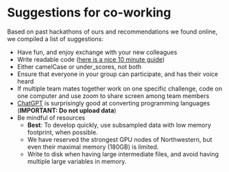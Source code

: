 # Suggestions for co-working

Based on past hackathons of ours and recommendations we found online, we compiled a list of suggestions:

* Have fun, and enjoy exchange with your new colleagues
* Write readable code ([here is a nice 10 minute guide](https://www.freecodecamp.org/news/the-junior-developers-guide-to-writing-super-clean-and-readable-code-cd2568e08aae/))
* Either camelCase or under_scores, not both
* Ensure that everyone in your group can participate, and has their voice heard
* If multiple team mates together work on one specific challenge, code on one computer and use zoom to share screen among team members
* [ChatGPT](http://chat.openai.com/) is surprisingly good at converting programming languages (**IMPORTANT: Do not upload data**)
* Be mindful of resources
  * **Best**: To develop quickly, use subsampled data with low memory footprint, when possible.
  * We have reserved the strongest GPU nodes of Northwestern, but even their maximal memory (180GB) is limited.
  * Write to disk when having large intermediate files, and avoid having multiple large variables in memory.

